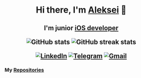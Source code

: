 <h1 align="center">Hi there, I'm <a href="https://github.com/vardant-a" target="_blank">Aleksei</a>  👋
<h2 align="center">I'm junior <a href="https://github.com/vardant-a" target="_blank">iOS developer</a>

<!--
<h3 align="left"> My Stack </a>
<h3 align="left"> - UIKit, SwiftUI  </a>
<h3 align="left"> - MVC, MVVM, MVP, VIPER  </a>
-->

![GitHub stats](https://github-readme-stats.vercel.app/api?username=vardant-a&show_icons=true&theme=github_dark)
![GitHub streak stats](https://streak-stats.demolab.com/?user=vardant-a&theme=dark)  

[![LinkedIn](https://img.shields.io/badge/LinkedIn-0277B5?style=for-the-badge&logo=linkedin&logoColor=white)](https://linkedin.com/in/lokhin)
[![Telegram](https://img.shields.io/badge/Telegram-2CA5E0?style=for-the-badge&logo=telegram&logoColor=white)](https://t.me/vardant_a)
[![Gmail](https://img.shields.io/badge/Gmail-D14836?style=for-the-badge&logo=gmail&logoColor=white)](mailto:lokhin.a.a@gmail.com)

<h3 align="left"> My <a href="https://github.com/vardant-a?tab=repositories" target="_blank">Repositories</a>

<!--
<h3 align="left"> My Stack </a>
<h3 align="left"> - UIKit, SwiftUI  </a>
<h3 align="left"> - MVC, MVVM, MVP, VIPER  </a>
[![Instagram](https://img.shields.io/badge/Instagram-4B0082?style=for-the-badge&logo=instagram&logoColor=white)](mailto:)
-->
